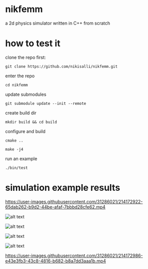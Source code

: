 # nikfemm
a 2d physics simulator written in C++ from scratch

# how to test it
clone the repo first:

``` git clone https://github.com/nikisalli/nikfemm.git ```

enter the repo

``` cd nikfemm ```

update submodules

``` git submodule update --init --remote ```

create build dir

``` mkdir build && cd build ```

configure and build

``` cmake .. ```

``` make -j4 ```

run an example

``` ./bin/test ```

# simulation example results

https://user-images.githubusercontent.com/31286021/214172922-65dab262-b9d2-44be-afaf-7bbbd28cfe62.mp4

![alt text](https://github.com/nikisalli/nikfemm/raw/main/images/iron.jpg "B plot iron C electromagnet and I iron piece")

![alt text](https://github.com/nikisalli/nikfemm/raw/main/images/halbach.jpg "halbach array")

![alt text](https://github.com/nikisalli/nikfemm/raw/main/images/motor.jpg "outrunner BLDC motor 2")

![alt text](https://github.com/nikisalli/nikfemm/raw/main/images/conductors.jpg "magnetic vector potential of rectangular conductors")

https://user-images.githubusercontent.com/31286021/214172986-e43e3fb3-43c8-4816-b682-b8a7dd3aaa1b.mp4
